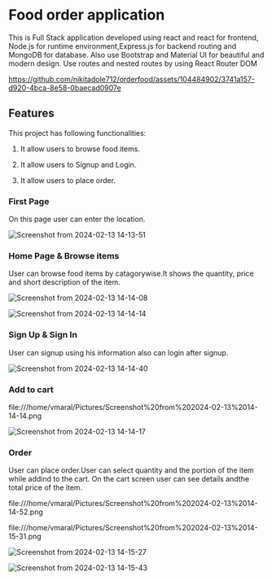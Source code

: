 # Food order application

This is Full Stack application developed using react and react for frontend, Node.js for runtime environment,Express.js for backend routing and MongoDB for database. 
Also use Bootstrap and Material UI for beautiful and modern design.
Use routes and nested routes by using React Router DOM

https://github.com/nikitadole712/orderfood/assets/104484902/3741a157-d920-4bca-8e58-0baecad0907e


## Features

This project has following functionalities:

1. It allow users to browse food items.

2. It allow users to Signup and Login.

3. It allow users to place order.

### First Page

On this page user can enter the location.

![Screenshot from 2024-02-13 14-13-51](https://github.com/nikitadole712/orderfood/assets/104484902/845b4e4f-1eca-44f7-bad8-6d2af9215da9)

### Home Page & Browse items

User can browse food items by catagorywise.It shows the quantity, price and short description of the item.

![Screenshot from 2024-02-13 14-14-08](https://github.com/nikitadole712/orderfood/assets/104484902/1e204d65-8129-4d57-95c8-e5adc30e3487)

![Screenshot from 2024-02-13 14-14-14](https://github.com/nikitadole712/orderfood/assets/104484902/8a4a1df7-013a-4a25-ab65-51a4f25ed19e)


### Sign Up & Sign In

User can signup using his information also can login after signup.

![Screenshot from 2024-02-13 14-14-40](https://github.com/nikitadole712/orderfood/assets/104484902/70d8b6f1-f8fb-4cc4-b71c-af055e2e5cde)

### Add to cart 

file:///home/vmaral/Pictures/Screenshot%20from%202024-02-13%2014-14-14.png

![Screenshot from 2024-02-13 14-14-17](https://github.com/nikitadole712/orderfood/assets/104484902/2eff2eed-95fe-418a-89f4-a5fd382114ff)


### Order

User can place order.User can select quantity and the portion of the item while addind to the cart. On the cart screen user can see details andthe total price of the item.

file:///home/vmaral/Pictures/Screenshot%20from%202024-02-13%2014-14-52.png

file:///home/vmaral/Pictures/Screenshot%20from%202024-02-13%2014-15-31.png

![Screenshot from 2024-02-13 14-15-27](https://github.com/nikitadole712/orderfood/assets/104484902/dd3e4ed8-875d-43d9-a428-57c0a2e87f3d)

![Screenshot from 2024-02-13 14-15-43](https://github.com/nikitadole712/orderfood/assets/104484902/e27efaae-f12f-4c76-945e-022b1fb1449b)

